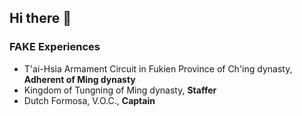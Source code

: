 ## Hi there 👋
### FAKE Experiences

- T'ai-Hsia Armament Circuit in Fukien Province of Ch'ing dynasty, **Adherent of Ming dynasty**
- Kingdom of Tungning of Ming dynasty, **Staffer**
- Dutch Formosa, V.O.C., **Captain**

